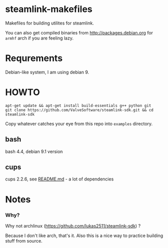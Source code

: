 # steamlink-makefiles

Makefiles for building utilites for steamlink.

You can also get compiled binaries from http://packages.debian.org for 
`armhf` arch if you are feeling lazy.

# Requrements

Debian-like system, I am using debian 9.

# HOWTO

```
apt-get update && apt-get install build-essentials g++ python git
git clone https://github.com/ValveSoftware/steamlink-sdk.git && cd steamlink-sdk
```

Copy whatever catches your eye from this repo into `examples` directory.

## bash

bash 4.4, debian 9.1 version

## cups

cups 2.2.6, see [README.md](cups/README.md) - a lot of dependencies

# Notes

### Why?

Why not archlinux (https://github.com/lukas2511/steamlink-sdk) ?

Because I don't like arch, that's it. Also this is a nice way to practice building stuff from source.
